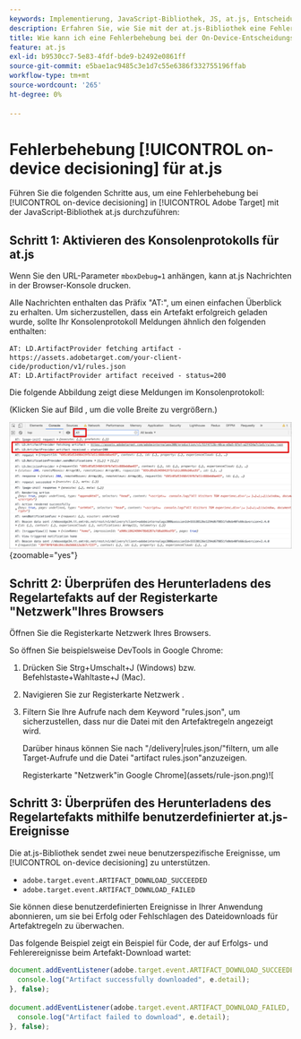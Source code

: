 ```yaml
---
keywords: Implementierung, JavaScript-Bibliothek, JS, at.js, Entscheidungsfindung auf dem Gerät, Geräteentscheidung, at.js, auf dem Gerät, auf dem Gerät, Fehlerbehebung, Problembehebung, Implementierung2
description: Erfahren Sie, wie Sie mit der at.js-Bibliothek eine Fehlerbehebung für [!UICONTROL on-device decisioning] durchführen.
title: Wie kann ich eine Fehlerbehebung bei der On-Device-Entscheidungsfindung mit der JavaScript-Bibliothek at.js durchführen?
feature: at.js
exl-id: b9530cc7-5e83-4fdf-bde9-b2492e0861ff
source-git-commit: e5bae1ac9485c3e1d7c55e6386f332755196ffab
workflow-type: tm+mt
source-wordcount: '265'
ht-degree: 0%

---
```


# Fehlerbehebung [!UICONTROL on-device decisioning] für at.js

Führen Sie die folgenden Schritte aus, um eine Fehlerbehebung bei [!UICONTROL on-device decisioning] in [!UICONTROL Adobe Target] mit der JavaScript-Bibliothek at.js durchzuführen:

## Schritt 1: Aktivieren des Konsolenprotokolls für at.js

Wenn Sie den URL-Parameter `mboxDebug=1` anhängen, kann at.js Nachrichten in der Browser-Konsole drucken.

Alle Nachrichten enthalten das Präfix &quot;AT:&quot;, um einen einfachen Überblick zu erhalten. Um sicherzustellen, dass ein Artefakt erfolgreich geladen wurde, sollte Ihr Konsolenprotokoll Meldungen ähnlich den folgenden enthalten:

```
AT: LD.ArtifactProvider fetching artifact - https://assets.adobetarget.com/your-client-cide/production/v1/rules.json
AT: LD.ArtifactProvider artifact received - status=200
```

Die folgende Abbildung zeigt diese Meldungen im Konsolenprotokoll:

(Klicken Sie auf Bild , um die volle Breite zu vergrößern.)

![Konsolenprotokoll mit Artefaktmeldungen](/help/dev/implement/client-side/atjs/on-device-decisioning/assets/browser-console.png "Konsolenprotokoll mit Artefaktmeldungen"){zoomable="yes"}

## Schritt 2: Überprüfen des Herunterladens des Regelartefakts auf der Registerkarte &quot;Netzwerk&quot;Ihres Browsers

Öffnen Sie die Registerkarte Netzwerk Ihres Browsers.

So öffnen Sie beispielsweise DevTools in Google Chrome:

1. Drücken Sie Strg+Umschalt+J (Windows) bzw. Befehlstaste+Wahltaste+J (Mac).
1. Navigieren Sie zur Registerkarte Netzwerk .
1. Filtern Sie Ihre Aufrufe nach dem Keyword &quot;rules.json&quot;, um sicherzustellen, dass nur die Datei mit den Artefaktregeln angezeigt wird.

   Darüber hinaus können Sie nach &quot;/delivery|rules.json/&quot;filtern, um alle Target-Aufrufe und die Datei &quot;artifact rules.json&quot;anzuzeigen.

   Registerkarte &quot;Netzwerk&quot;in Google Chrome](assets/rule-json.png)![

## Schritt 3: Überprüfen des Herunterladens des Regelartefakts mithilfe benutzerdefinierter at.js-Ereignisse

Die at.js-Bibliothek sendet zwei neue benutzerspezifische Ereignisse, um [!UICONTROL on-device decisioning] zu unterstützen.

* `adobe.target.event.ARTIFACT_DOWNLOAD_SUCCEEDED`
* `adobe.target.event.ARTIFACT_DOWNLOAD_FAILED`

Sie können diese benutzerdefinierten Ereignisse in Ihrer Anwendung abonnieren, um sie bei Erfolg oder Fehlschlagen des Dateidownloads für Artefaktregeln zu überwachen.

Das folgende Beispiel zeigt ein Beispiel für Code, der auf Erfolgs- und Fehlerereignisse beim Artefakt-Download wartet:

```javascript {line-numbers="true"}
document.addEventListener(adobe.target.event.ARTIFACT_DOWNLOAD_SUCCEEDED, function(e) { 
  console.log("Artifact successfully downloaded", e.detail);
}, false);

document.addEventListener(adobe.target.event.ARTIFACT_DOWNLOAD_FAILED, function(e) { 
  console.log("Artifact failed to download", e.detail);
}, false);
```
